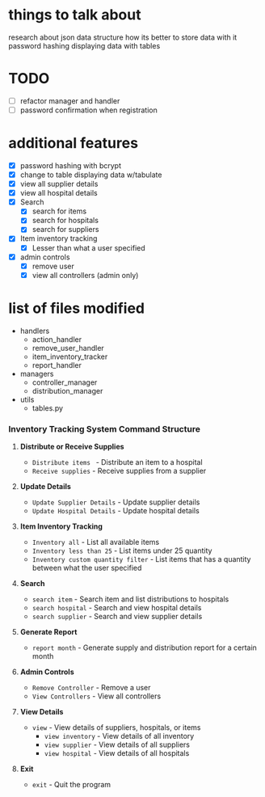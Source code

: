 
# things to talk about
research about json data structure how its better to store data with it
password hashing
displaying data with tables

# TODO 
- [ ] refactor manager and handler
- [ ] password confirmation when registration

# additional features
- [x] password hashing with bcrypt
- [x] change to table displaying data w/tabulate
- [x] view all supplier details
- [x] view all hospital details
- [x] Search
  - [x] search for items
  - [x] search for hospitals
  - [x] search for suppliers
- [x] Item inventory tracking
  - [x] Lesser than what a user specified
- [x] admin controls
  - [x] remove user
  - [x] view all controllers (admin only)

# list of files modified
- handlers
  - action_handler
  - remove_user_handler
  - item_inventory_tracker
  - report_handler
- managers
  - controller_manager
  - distribution_manager
- utils
  - tables.py

### Inventory Tracking System Command Structure

1. **Distribute or Receive Supplies**
    - `Distribute items ` - Distribute an item to a hospital
    - `Receive supplies` - Receive supplies from a supplier

2. **Update Details**
      - `Update Supplier Details` - Update supplier details
      - `Update Hospital Details` - Update hospital details

3. **Item Inventory Tracking**
      - `Inventory all` - List all available items
      - `Inventory less than 25` - List items under 25 quantity
      - `Inventory custom quantity filter` - List items that has a quantity between what the user specified 

4. **Search**
      - `search item` - Search item and list distributions to hospitals
      - `search hospital` - Search and view hospital details
      - `search supplier` - Search and view supplier details

5. **Generate Report**
    - `report month` - Generate supply and distribution report for a certain month

6. **Admin Controls**
    - `Remove Controller` - Remove a user
    - `View Controllers` - View all controllers

8. **View Details**
    - `view` - View details of suppliers, hospitals, or items
        - `view inventory` - View details of all inventory
        - `view supplier` - View details of all suppliers
        - `view hospital` - View details of all hospitals

9. **Exit**
    - `exit` - Quit the program
